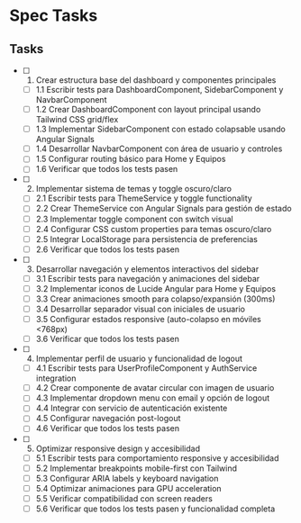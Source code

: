 # Spec Tasks

## Tasks

- [ ] 1. Crear estructura base del dashboard y componentes principales
  - [ ] 1.1 Escribir tests para DashboardComponent, SidebarComponent y NavbarComponent
  - [ ] 1.2 Crear DashboardComponent con layout principal usando Tailwind CSS grid/flex
  - [ ] 1.3 Implementar SidebarComponent con estado colapsable usando Angular Signals
  - [ ] 1.4 Desarrollar NavbarComponent con área de usuario y controles
  - [ ] 1.5 Configurar routing básico para Home y Equipos
  - [ ] 1.6 Verificar que todos los tests pasen

- [ ] 2. Implementar sistema de temas y toggle oscuro/claro
  - [ ] 2.1 Escribir tests para ThemeService y toggle functionality
  - [ ] 2.2 Crear ThemeService con Angular Signals para gestión de estado
  - [ ] 2.3 Implementar toggle component con switch visual
  - [ ] 2.4 Configurar CSS custom properties para temas oscuro/claro
  - [ ] 2.5 Integrar LocalStorage para persistencia de preferencias
  - [ ] 2.6 Verificar que todos los tests pasen

- [ ] 3. Desarrollar navegación y elementos interactivos del sidebar
  - [ ] 3.1 Escribir tests para navegación y animaciones del sidebar
  - [ ] 3.2 Implementar iconos de Lucide Angular para Home y Equipos
  - [ ] 3.3 Crear animaciones smooth para colapso/expansión (300ms)
  - [ ] 3.4 Desarrollar separador visual con iniciales de usuario
  - [ ] 3.5 Configurar estados responsive (auto-colapso en móviles <768px)
  - [ ] 3.6 Verificar que todos los tests pasen

- [ ] 4. Implementar perfil de usuario y funcionalidad de logout
  - [ ] 4.1 Escribir tests para UserProfileComponent y AuthService integration
  - [ ] 4.2 Crear componente de avatar circular con imagen de usuario
  - [ ] 4.3 Implementar dropdown menu con email y opción de logout
  - [ ] 4.4 Integrar con servicio de autenticación existente
  - [ ] 4.5 Configurar navegación post-logout
  - [ ] 4.6 Verificar que todos los tests pasen

- [ ] 5. Optimizar responsive design y accesibilidad
  - [ ] 5.1 Escribir tests para comportamiento responsive y accesibilidad
  - [ ] 5.2 Implementar breakpoints mobile-first con Tailwind
  - [ ] 5.3 Configurar ARIA labels y keyboard navigation
  - [ ] 5.4 Optimizar animaciones para GPU acceleration
  - [ ] 5.5 Verificar compatibilidad con screen readers
  - [ ] 5.6 Verificar que todos los tests pasen y funcionalidad completa